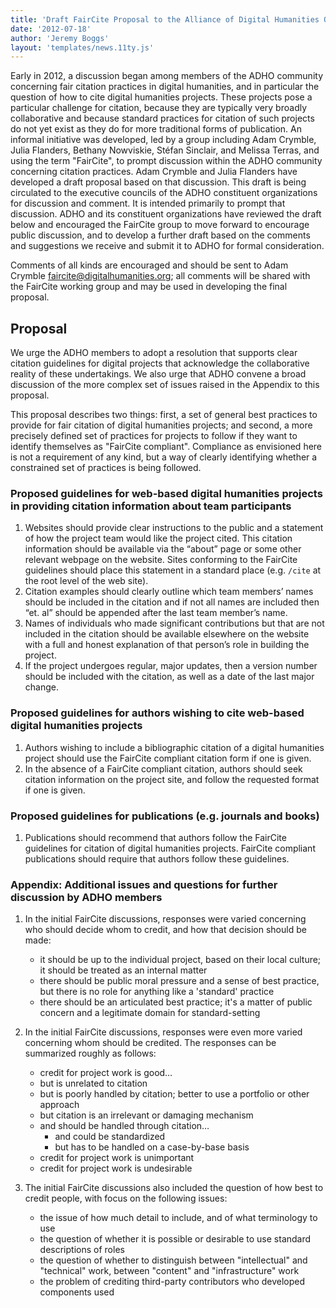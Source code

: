 ```yaml
---
title: 'Draft FairCite Proposal to the Alliance of Digital Humanities Organizations'
date: '2012-07-18'
author: 'Jeremy Boggs'
layout: 'templates/news.11ty.js'
---
```

Early in 2012, a discussion began among members of the ADHO community concerning fair citation practices in digital humanities, and in particular the question of how to cite digital humanities projects. These projects pose a particular challenge for citation, because they are typically very broadly collaborative and because standard practices for citation of such projects do not yet exist as they do for more traditional forms of publication. An informal initiative was developed, led by a group including Adam Crymble, Julia Flanders, Bethany Nowviskie, Stéfan Sinclair, and Melissa Terras, and using the term "FairCite", to prompt discussion within the ADHO community concerning citation practices. Adam Crymble and Julia Flanders have developed a draft proposal based on that discussion. This draft is being circulated to the executive councils of the ADHO constituent organizations for discussion and comment. It is intended primarily to prompt that discussion. ADHO and its constituent organizations have reviewed the draft below and encouraged the FairCite group to move forward to encourage public discussion, and to develop a further draft based on the comments and suggestions we receive and submit it to ADHO for formal consideration.

Comments of all kinds are encouraged and should be sent to Adam Crymble [faircite@digitalhumanities.org](mailto:faircite@digitalhumanities.org); all comments will be shared with the FairCite working group and may be used in developing the final proposal.

## Proposal

We urge the ADHO members to adopt a resolution that supports clear citation guidelines for digital projects that acknowledge the collaborative reality of these undertakings. We also urge that ADHO convene a broad discussion of the more complex set of issues raised in the Appendix to this proposal.

This proposal describes two things: first, a set of general best practices to provide for fair citation of digital humanities projects; and second, a more precisely defined set of practices for projects to follow if they want to identify themselves as "FairCite compliant". Compliance as envisioned here is not a requirement of any kind, but a way of clearly identifying whether a constrained set of practices is being followed.

### Proposed guidelines for web-based digital humanities projects in providing citation information about team participants

1. Websites should provide clear instructions to the public and a statement of how the project team would like the project cited. This citation information should be available via the “about” page or some other relevant webpage on the website. Sites conforming to the FairCite guidelines should place this statement in a standard place (e.g. `/cite` at the root level of the web site).
2. Citation examples should clearly outline which team members’ names should be included in the citation and if not all names are included then “et. al” should be appended after the last team member’s name.
3. Names of individuals who made significant contributions but that are not included in the citation should be available elsewhere on the website with a full and honest explanation of that person’s role in building the project.
4. If the project undergoes regular, major updates, then a version number should be included with the citation, as well as a date of the last major change.

### Proposed guidelines for authors wishing to cite web-based digital humanities projects

1. Authors wishing to include a bibliographic citation of a digital humanities project should use the FairCite compliant citation form if one is given.
2. In the absence of a FairCite compliant citation, authors should seek citation information on the project site, and follow the requested format if one is given.

### Proposed guidelines for publications (e.g. journals and books)

1. Publications should recommend that authors follow the FairCite guidelines for citation of digital humanities projects. FairCite compliant publications should require that authors follow these guidelines.

### Appendix: Additional issues and questions for further discussion by ADHO members

1. In the initial FairCite discussions, responses were varied concerning who should decide whom to credit, and how that decision should be made:
   - it should be up to the individual project, based on their local culture; it should be treated as an internal matter
   - there should be public moral pressure and a sense of best practice, but there is no role for anything like a 'standard' practice
   - there should be an articulated best practice; it's a matter of public concern and a legitimate domain for standard-setting

2. In the initial FairCite discussions, responses were even more varied concerning whom should be credited. The responses can be summarized roughly as follows:
   - credit for project work is good…
   - but is unrelated to citation
   - but is poorly handled by citation; better to use a portfolio or other approach
   - but citation is an irrelevant or damaging mechanism
   - and should be handled through citation…
     - and could be standardized
     - but has to be handled on a case-by-base basis
   - credit for project work is unimportant
   - credit for project work is undesirable

3. The initial FairCite discussions also included the question of how best to credit people, with focus on the following issues:
   - the issue of how much detail to include, and of what terminology to use
   - the question of whether it is possible or desirable to use standard descriptions of roles
   - the question of whether to distinguish between "intellectual" and "technical" work, between "content" and "infrastructure" work
   - the problem of crediting third-party contributors who developed components used
